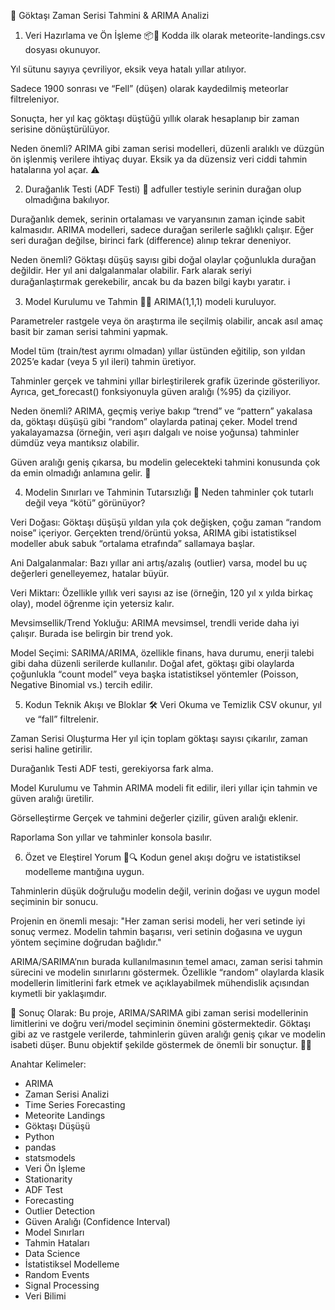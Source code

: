🌠 Göktaşı Zaman Serisi Tahmini & ARIMA Analizi
1. Veri Hazırlama ve Ön İşleme 📦🔎
Kodda ilk olarak meteorite-landings.csv dosyası okunuyor.

Yıl sütunu sayıya çevriliyor, eksik veya hatalı yıllar atılıyor.

Sadece 1900 sonrası ve “Fell” (düşen) olarak kaydedilmiş meteorlar filtreleniyor.

Sonuçta, her yıl kaç göktaşı düştüğü yıllık olarak hesaplanıp bir zaman serisine dönüştürülüyor.

Neden önemli?
ARIMA gibi zaman serisi modelleri, düzenli aralıklı ve düzgün ön işlenmiş verilere ihtiyaç duyar. Eksik ya da düzensiz veri ciddi tahmin hatalarına yol açar. ⚠️

2. Durağanlık Testi (ADF Testi) 🧪
adfuller testiyle serinin durağan olup olmadığına bakılıyor.

Durağanlık demek, serinin ortalaması ve varyansının zaman içinde sabit kalmasıdır.
ARIMA modelleri, sadece durağan serilerle sağlıklı çalışır.
Eğer seri durağan değilse, birinci fark (difference) alınıp tekrar deneniyor.

Neden önemli?
Göktaşı düşüş sayısı gibi doğal olaylar çoğunlukla durağan değildir. Her yıl ani dalgalanmalar olabilir. Fark alarak seriyi durağanlaştırmak gerekebilir, ancak bu da bazen bilgi kaybı yaratır. ℹ️

3. Model Kurulumu ve Tahmin 🔢🔮
ARIMA(1,1,1) modeli kuruluyor.

Parametreler rastgele veya ön araştırma ile seçilmiş olabilir, ancak asıl amaç basit bir zaman serisi tahmini yapmak.

Model tüm (train/test ayrımı olmadan) yıllar üstünden eğitilip, son yıldan 2025’e kadar (veya 5 yıl ileri) tahmin üretiyor.

Tahminler gerçek ve tahmini yıllar birleştirilerek grafik üzerinde gösteriliyor.
Ayrıca, get_forecast() fonksiyonuyla güven aralığı (%95) da çiziliyor.

Neden önemli?
ARIMA, geçmiş veriye bakıp “trend” ve “pattern” yakalasa da, göktaşı düşüşü gibi “random” olaylarda patinaj çeker.
Model trend yakalayamazsa (örneğin, veri aşırı dalgalı ve noise yoğunsa) tahminler dümdüz veya mantıksız olabilir.

Güven aralığı geniş çıkarsa, bu modelin gelecekteki tahmini konusunda çok da emin olmadığı anlamına gelir. 🤔

4. Modelin Sınırları ve Tahminin Tutarsızlığı 🚧
Neden tahminler çok tutarlı değil veya “kötü” görünüyor?

Veri Doğası:
Göktaşı düşüşü yıldan yıla çok değişken, çoğu zaman “random noise” içeriyor.
Gerçekten trend/örüntü yoksa, ARIMA gibi istatistiksel modeller abuk sabuk “ortalama etrafında” sallamaya başlar.

Ani Dalgalanmalar:
Bazı yıllar ani artış/azalış (outlier) varsa, model bu uç değerleri genelleyemez, hatalar büyür.

Veri Miktarı:
Özellikle yıllık veri sayısı az ise (örneğin, 120 yıl x yılda birkaç olay), model öğrenme için yetersiz kalır.

Mevsimsellik/Trend Yokluğu:
ARIMA mevsimsel, trendli veride daha iyi çalışır. Burada ise belirgin bir trend yok.

Model Seçimi:
SARIMA/ARIMA, özellikle finans, hava durumu, enerji talebi gibi daha düzenli serilerde kullanılır.
Doğal afet, göktaşı gibi olaylarda çoğunlukla “count model” veya başka istatistiksel yöntemler (Poisson, Negative Binomial vs.) tercih edilir.

5. Kodun Teknik Akışı ve Bloklar 🛠️
Veri Okuma ve Temizlik
CSV okunur, yıl ve “fall” filtrelenir.

Zaman Serisi Oluşturma
Her yıl için toplam göktaşı sayısı çıkarılır, zaman serisi haline getirilir.

Durağanlık Testi
ADF testi, gerekiyorsa fark alma.

Model Kurulumu ve Tahmin
ARIMA modeli fit edilir, ileri yıllar için tahmin ve güven aralığı üretilir.

Görselleştirme
Gerçek ve tahmini değerler çizilir, güven aralığı eklenir.

Raporlama
Son yıllar ve tahminler konsola basılır.

6. Özet ve Eleştirel Yorum 💬🔍
Kodun genel akışı doğru ve istatistiksel modelleme mantığına uygun.

Tahminlerin düşük doğruluğu modelin değil, verinin doğası ve uygun model seçiminin bir sonucu.

Projenin en önemli mesajı:
"Her zaman serisi modeli, her veri setinde iyi sonuç vermez.
Modelin tahmin başarısı, veri setinin doğasına ve uygun yöntem seçimine doğrudan bağlıdır."

ARIMA/SARIMA’nın burada kullanılmasının temel amacı, zaman serisi tahmin sürecini ve modelin sınırlarını göstermek.
Özellikle “random” olaylarda klasik modellerin limitlerini fark etmek ve açıklayabilmek mühendislik açısından kıymetli bir yaklaşımdır.

🎯 Sonuç Olarak:
Bu proje, ARIMA/SARIMA gibi zaman serisi modellerinin limitlerini ve doğru veri/model seçiminin önemini göstermektedir.
Göktaşı gibi az ve rastgele verilerde, tahminlerin güven aralığı geniş çıkar ve modelin isabeti düşer.
Bunu objektif şekilde göstermek de önemli bir sonuçtur. 🚀✨

Anahtar Kelimeler:
- ARIMA
- Zaman Serisi Analizi
- Time Series Forecasting
- Meteorite Landings
- Göktaşı Düşüşü
- Python
- pandas
- statsmodels
- Veri Ön İşleme
- Stationarity
- ADF Test
- Forecasting
- Outlier Detection
- Güven Aralığı (Confidence Interval)
- Model Sınırları
- Tahmin Hataları
- Data Science
- İstatistiksel Modelleme
- Random Events
- Signal Processing
- Veri Bilimi


